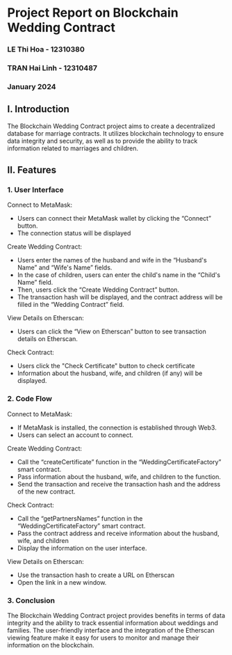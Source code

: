 # Project Report on Blockchain Wedding Contract

### LE Thi Hoa - 12310380
### TRAN Hai Linh - 12310487


### January 2024



## I. Introduction
  The Blockchain Wedding Contract project aims to create a decentralized database for marriage contracts. It utilizes blockchain technology to ensure data integrity and security, as well as to provide the ability to track information related to marriages and children.

## II. Features
### 1. User Interface
Connect to MetaMask:
- Users can connect their MetaMask wallet by clicking the “Connect” button.
- The connection status will be displayed
  
Create Wedding Contract:
- Users enter the names of the husband and wife in the “Husband's Name” and “Wife's Name” fields.
- In the case of children, users can enter the child's name in the “Child's Name” field.
- Then, users click the “Create Wedding Contract” button.
- The transaction hash will be displayed, and the contract address will be filled in the “Wedding Contract” field.

View Details on Etherscan:
- Users can click the “View on Etherscan” button to see transaction details on Etherscan.
  
Check Contract:
- Users click the "Check Certificate" button to check certificate
- Information about the husband, wife, and children (if any) will be displayed.

### 2. Code Flow
Connect to MetaMask:
- If MetaMask is installed, the connection is established through Web3.
- Users can select an account to connect.

Create Wedding Contract:
- Call the “createCertificate” function in the “WeddingCertificateFactory” smart contract.
- Pass information about the husband, wife, and children to the function.
- Send the transaction and receive the transaction hash and the address of the new contract.
  
Check Contract:
- Call the “getPartnersNames” function in the “WeddingCertificateFactory” smart contract.
- Pass the contract address and receive information about the husband, wife, and children
- Display the information on the user interface.
  
View Details on Etherscan:
- Use the transaction hash to create a URL on Etherscan
- Open the link in a new window.

### 3. Conclusion
  The Blockchain Wedding Contract project provides benefits in terms of data integrity and the ability to track essential information about weddings and families. The user-friendly interface and the integration of the Etherscan viewing feature make it easy for users to monitor and manage their information on the blockchain.


